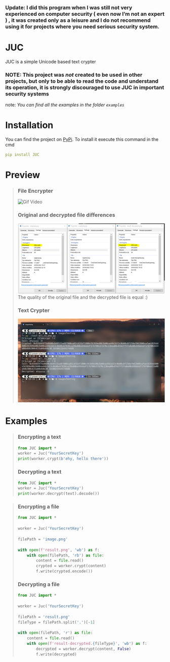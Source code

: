 ### Update: I did this program when I was still not very experienced on computer security ( even now I’m not an expert ) , it was created only as a leisure and I do not recommend using it for projects where you need serious security system.

# JUC
JUC is a simple Unicode based text crypter

### **NOTE: This project was *not* created to be used in other projects, but only to be able to read the code and understand its operation, it is strongly discouraged to use JUC in important security systems**


note: *You can find all the examples in the folder `examples`*


# Installation
You can find the project on [PyPi](https://pypi.org/project/JUC/).
To install it execute this command in the cmd
```yaml
pip install JUC
```

# Preview
> ### File Encrypter
> ![Gif Video](./assets/ImageCrypter.gif)
> ### Original and decrypted file differences
> ![Differences](./assets/fileSize.PNG)
> The quality of the original file and the decrypted file is equal :)
> 
> ### Text Crypter
> ![TextCrypter](./assets/TextCrypter.png)

# Examples

> ### Encrypting a text
> ```py
> from JUC import *
> worker = Juc('YourSecretKey')
> print(worker.crypt(b'ehy, hello there'))
> ```
> ### Decrypting a text
> ```py
> from JUC import *
> worker = Juc('YourSecretKey')
> print(worker.decrypt(text).decode())
> ```


> ### Encrypting a file
> ```py
> from JUC import *
> 
> worker = Juc('YourSecretKey')
> 
> filePath = 'image.png'
> 
> with open(f'result.png', 'wb') as f:
>     with open(filePath, 'rb') as file:
>         content = file.read()
>         crypted = worker.crypt(content)
>         f.write(crypted.encode())
> ```
> ### Decrypting a file
> ```py
> from JUC import *
> 
> worker = Juc('YourSecretKey')
> 
> filePath = 'result.png'
> fileType = filePath.split('.')[-1]
> 
> with open(filePath, 'r') as file:
>     content = file.read()
>     with open(f'result-decrypted.{fileType}', 'wb') as f:
>         decrypted = worker.decrypt(content, False)
>         f.write(decrypted)
> ```
